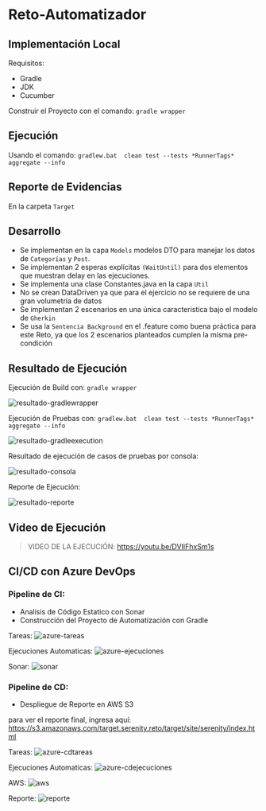 # Reto-Automatizador

## Implementación Local
Requisitos: 
- Gradle
- JDK 
- Cucumber

Construir el Proyecto con el comando: `gradle wrapper` 

## Ejecución
Usando el comando: `gradlew.bat  clean test --tests *RunnerTags* aggregate --info`

## Reporte de Evidencias
En la carpeta `Target`

## Desarrollo
- Se implementan en la capa `Models` modelos DTO para manejar los datos de `Categorías` y `Post`.
- Se implementan 2 esperas explícitas `(WaitUntil)` para dos elementos que muestran delay en las ejecuciones.
- Se implementa una clase Constantes.java en la capa `Util`
- No se crean DataDriven ya que para el ejercicio no se requiere de una gran volumetría de datos
- Se implementan 2 escenarios en una única caracteristica bajo el modelo de `Gherkin`
- Se usa la `Sentencia Background` en el .feature como buena práctica para este Reto, ya que los 2 escenarios planteados cumplen la misma pre-condición


## Resultado de Ejecución

Ejecución de Build con: `gradle wrapper`

![resultado-gradlewrapper](/docs/resultado-gradlewrapper.png)


Ejecución de Pruebas con: `gradlew.bat  clean test --tests *RunnerTags* aggregate --info`

![resultado-gradleexecution](/docs/resultado-gradleexecution.png)

Resultado de ejecución de casos de pruebas por consola:

![resultado-consola](/docs/resultado-consola.png)

Reporte de Ejecución:

![resultado-reporte](/docs/resultado-reporte.png)


## Video de Ejecución

> VIDEO DE LA EJECUCIÓN: https://youtu.be/DVIIFhxSm1s


## CI/CD con Azure DevOps

### Pipeline de CI:
- Analisis de Código Estatico con Sonar
- Construcción del Proyecto de Automatización con Gradle

Tareas:
![azure-tareas](/docs/azure-tareas.png)

Ejecuciones Automaticas:
![azure-ejecuciones](/docs/azure-ejecuciones.png)

Sonar:
![sonar](/docs/sonar.png)



### Pipeline de CD:
- Despliegue de Reporte en AWS S3

para ver el reporte final, ingresa aquí: https://s3.amazonaws.com/target.serenity.reto/target/site/serenity/index.html

Tareas:
![azure-cdtareas](/docs/azure-cdtareas.png)

Ejecuciones Automaticas:
![azure-cdejecuciones](/docs/azure-cdejecuciones.png)

AWS:
![aws](/docs/aws.png)

Reporte:
![reporte](/docs/reporte.png)


